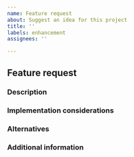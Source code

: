 ```yaml
---
name: Feature request
about: Suggest an idea for this project
title: ''
labels: enhancement
assignees: ''

---
```


<!--
For support requests, please read the Support Guidelines to know where to ask: https://github.com/open-rmf/rmf/wiki/Support-guidelines
For general questions and design discussion, please use the Discussions page: https://github.com/open-rmf/rmf/discussions
Not sure if this is the right repository? Open an issue on https://github.com/open-rmf/rmf
For feature requests, please fill out the information below.
Be as detailed as possible.
-->

## Feature request

### Description

<!-- Description in a few sentences what the feature consists of and what problem it will solve.
Include why you think the feature is necessary, who else will benefit, and why they will benefit.
e.g. "When I am ... I want to be able to ... so that I can ..." -->

### Implementation considerations

<!-- Any information you can provide on how the feature could be implemented, and pros and cons of different implementation approaches. -->

### Alternatives

<!-- Describe alternative solutions to the problem you want to solve with this feature that you have considered, including workarounds and alternative features. -->

### Additional information

<!-- Add any other context or screenshots, sketches, etc. about the feature request here. -->

